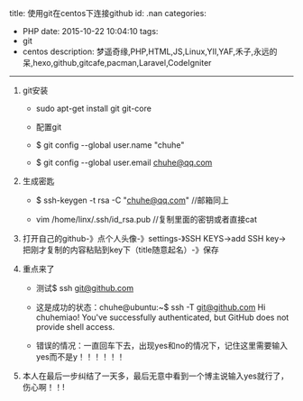 title: 使用git在centos下连接github
id: .nan
categories:
  - PHP
date: 2015-10-22 10:04:10
tags:
  - git
  - centos
description: 梦遥奇缘,PHP,HTML,JS,Linux,YII,YAF,禾子,永远的呆,hexo,github,gitcafe,pacman,Laravel,CodeIgniter
---

1.  git安装

    * sudo apt-get install git git-core

    * 配置git

    * $ git config --global user.name &quot;chuhe&quot;

    * $ git config --global user.email chuhe@qq.com
2.  生成密匙

    * $ ssh-keygen -t rsa -C &quot;chuhe@qq.com&quot; //邮箱同上

    * vim /home/linx/.ssh/id_rsa.pub //复制里面的密钥或者直接cat
3.  打开自己的github-》点个人头像-》settings-》SSH  KEYS-&gt;add SSH key-&gt;把刚才复制的内容粘贴到key下（title随意起名）-》保存
4.  重点来了

    * 测试$ ssh git@github.com

    * 这是成功的状态：chuhe@ubuntu:~$ ssh -T git@github.com  Hi chuhemiao! You've successfully authenticated, but GitHub does not provide shell access.

    * 错误的情况：一直回车下去，出现yes和no的情况下，记住这里需要输入yes而不是y！！！！！！
5.  本人在最后一步纠结了一天多，最后无意中看到一个博主说输入yes就行了，伤心啊！！!